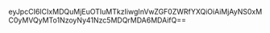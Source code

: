 eyJpcCI6ICIxMDQuMjEuOTIuMTkzIiwgInVwZGF0ZWRfYXQiOiAiMjAyNS0xMC0yMVQyMTo1NzoyNy41Nzc5MDQrMDA6MDAifQ==
